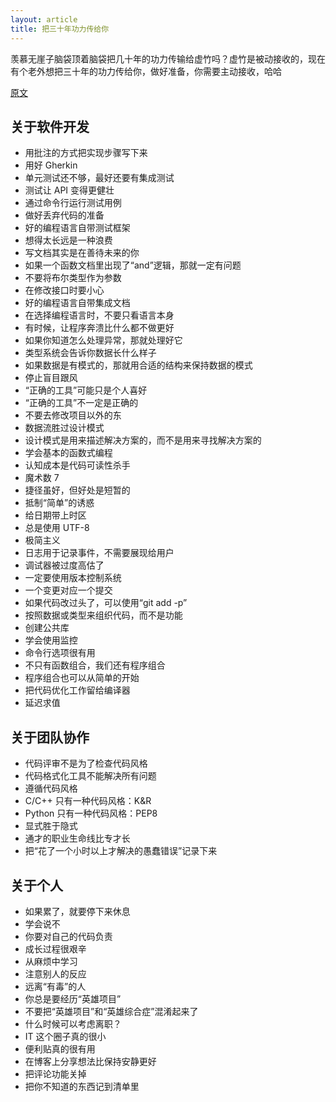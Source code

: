 ```yaml
---
layout: article
title: 把三十年功力传给你
---
```

羡慕无崖子脑袋顶着脑袋把几十年的功力传输给虚竹吗？虚竹是被动接收的，现在有个老外想把三十年的功力传给你，做好准备，你需要主动接收，哈哈

[原文](https://blog.juliobiason.net/thoughts/things-i-learnt-the-hard-way/)


## 关于软件开发

- 用批注的方式把实现步骤写下来
- 用好 Gherkin
- 单元测试还不够，最好还要有集成测试
- 测试让 API 变得更健壮
- 通过命令行运行测试用例
- 做好丢弃代码的准备
- 好的编程语言自带测试框架
- 想得太长远是一种浪费
- 写文档其实是在善待未来的你
- 如果一个函数文档里出现了“and”逻辑，那就一定有问题
- 不要将布尔类型作为参数
- 在修改接口时要小心
- 好的编程语言自带集成文档
- 在选择编程语言时，不要只看语言本身
- 有时候，让程序奔溃比什么都不做更好
- 如果你知道怎么处理异常，那就处理好它
- 类型系统会告诉你数据长什么样子
- 如果数据是有模式的，那就用合适的结构来保持数据的模式
- 停止盲目跟风
- “正确的工具”可能只是个人喜好
- “正确的工具”不一定是正确的
- 不要去修改项目以外的东
- 数据流胜过设计模式
- 设计模式是用来描述解决方案的，而不是用来寻找解决方案的
- 学会基本的函数式编程
- 认知成本是代码可读性杀手
- 魔术数 7
- 捷径虽好，但好处是短暂的
- 抵制“简单”的诱惑
- 给日期带上时区
- 总是使用 UTF-8
- 极简主义
- 日志用于记录事件，不需要展现给用户
- 调试器被过度高估了
- 一定要使用版本控制系统
- 一个变更对应一个提交
- 如果代码改过头了，可以使用“git add -p”
- 按照数据或类型来组织代码，而不是功能
- 创建公共库
- 学会使用监控
- 命令行选项很有用
- 不只有函数组合，我们还有程序组合
- 程序组合也可以从简单的开始
- 把代码优化工作留给编译器
- 延迟求值


## 关于团队协作

- 代码评审不是为了检查代码风格
- 代码格式化工具不能解决所有问题
- 遵循代码风格
- C/C++ 只有一种代码风格：K&R
- Python 只有一种代码风格：PEP8
- 显式胜于隐式
- 通才的职业生命线比专才长
- 把“花了一个小时以上才解决的愚蠢错误”记录下来


## 关于个人

- 如果累了，就要停下来休息
- 学会说不
- 你要对自己的代码负责
- 成长过程很艰辛
- 从麻烦中学习
- 注意别人的反应
- 远离“有毒”的人
- 你总是要经历“英雄项目”
- 不要把“英雄项目”和“英雄综合症”混淆起来了
- 什么时候可以考虑离职？
- IT 这个圈子真的很小
- 便利贴真的很有用
- 在博客上分享想法比保持安静更好
- 把评论功能关掉
- 把你不知道的东西记到清单里